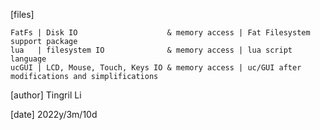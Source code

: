 [files]

    FatFs | Disk IO                    & memory access | Fat Filesystem support package
    lua   | filesystem IO              & memory access | lua script language
    ucGUI | LCD, Mouse, Touch, Keys IO & memory access | uc/GUI after modifications and simplifications

[author]
    Tingril Li

[date]
    2022y/3m/10d
